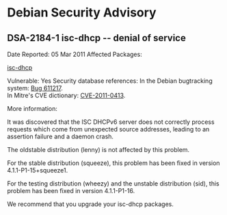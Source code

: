 
Debian Security Advisory
========================


DSA-2184-1 isc-dhcp -- denial of service
----------------------------------------



Date Reported:
05 Mar 2011
Affected Packages:

[isc-dhcp](https://packages.debian.org/src:isc-dhcp)

Vulnerable:
Yes
Security database references:
In the Debian bugtracking system: [Bug 611217](https://bugs.debian.org/cgi-bin/bugreport.cgi?bug=611217).  
In Mitre's CVE dictionary: [CVE-2011-0413](https://security-tracker.debian.org/tracker/CVE-2011-0413).  

More information:

It was discovered that the ISC DHCPv6 server does not correctly
process requests which come from unexpected source addresses, leading
to an assertion failure and a daemon crash.


The oldstable distribution (lenny) is not affected by this problem.


For the stable distribution (squeeze), this problem has been fixed in
version 4.1.1-P1-15+squeeze1.


For the testing distribution (wheezy) and the unstable distribution
(sid), this problem has been fixed in version 4.1.1-P1-16.


We recommend that you upgrade your isc-dhcp packages.





